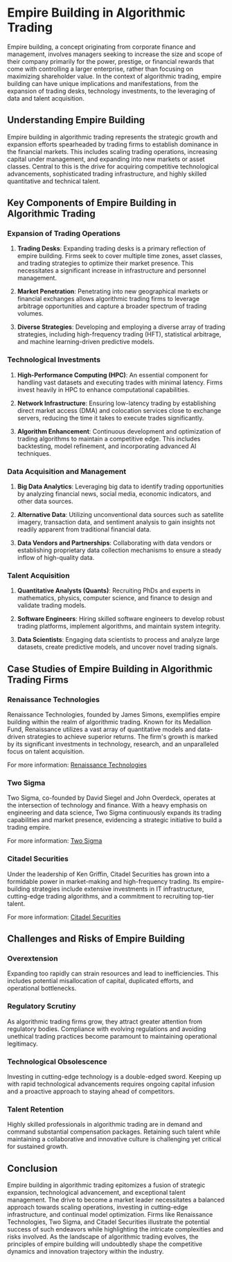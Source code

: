 # Empire Building in Algorithmic Trading

Empire building, a concept originating from corporate finance and management, involves managers seeking to increase the size and scope of their company primarily for the power, prestige, or financial rewards that come with controlling a larger enterprise, rather than focusing on maximizing shareholder value. In the context of algorithmic trading, empire building can have unique implications and manifestations, from the expansion of trading desks, technology investments, to the leveraging of data and talent acquisition.

## Understanding Empire Building

Empire building in algorithmic trading represents the strategic growth and expansion efforts spearheaded by trading firms to establish dominance in the financial markets. This includes scaling trading operations, increasing capital under management, and expanding into new markets or asset classes. Central to this is the drive for acquiring competitive technological advancements, sophisticated trading infrastructure, and highly skilled quantitative and technical talent.

## Key Components of Empire Building in Algorithmic Trading

### Expansion of Trading Operations

1. **Trading Desks**: Expanding trading desks is a primary reflection of empire building. Firms seek to cover multiple time zones, asset classes, and trading strategies to optimize their market presence. This necessitates a significant increase in infrastructure and personnel management.

2. **Market Penetration**: Penetrating into new geographical markets or financial exchanges allows algorithmic trading firms to leverage arbitrage opportunities and capture a broader spectrum of trading volumes.

3. **Diverse Strategies**: Developing and employing a diverse array of trading strategies, including high-frequency trading (HFT), statistical arbitrage, and machine learning-driven predictive models.

### Technological Investments

1. **High-Performance Computing (HPC)**: An essential component for handling vast datasets and executing trades with minimal latency. Firms invest heavily in HPC to enhance computational capabilities.

2. **Network Infrastructure**: Ensuring low-latency trading by establishing direct market access (DMA) and colocation services close to exchange servers, reducing the time it takes to execute trades significantly.

3. **Algorithm Enhancement**: Continuous development and optimization of trading algorithms to maintain a competitive edge. This includes backtesting, model refinement, and incorporating advanced AI techniques.

### Data Acquisition and Management

1. **Big Data Analytics**: Leveraging big data to identify trading opportunities by analyzing financial news, social media, economic indicators, and other data sources.

2. **Alternative Data**: Utilizing unconventional data sources such as satellite imagery, transaction data, and sentiment analysis to gain insights not readily apparent from traditional financial data.

3. **Data Vendors and Partnerships**: Collaborating with data vendors or establishing proprietary data collection mechanisms to ensure a steady inflow of high-quality data.

### Talent Acquisition

1. **Quantitative Analysts (Quants)**: Recruiting PhDs and experts in mathematics, physics, computer science, and finance to design and validate trading models.

2. **Software Engineers**: Hiring skilled software engineers to develop robust trading platforms, implement algorithms, and maintain system integrity.

3. **Data Scientists**: Engaging data scientists to process and analyze large datasets, create predictive models, and uncover novel trading signals.

## Case Studies of Empire Building in Algorithmic Trading Firms

### Renaissance Technologies

Renaissance Technologies, founded by James Simons, exemplifies empire building within the realm of algorithmic trading. Known for its Medallion Fund, Renaissance utilizes a vast array of quantitative models and data-driven strategies to achieve superior returns. The firm's growth is marked by its significant investments in technology, research, and an unparalleled focus on talent acquisition.

For more information: [Renaissance Technologies](https://www.rentec.com)

### Two Sigma

Two Sigma, co-founded by David Siegel and John Overdeck, operates at the intersection of technology and finance. With a heavy emphasis on engineering and data science, Two Sigma continuously expands its trading capabilities and market presence, evidencing a strategic initiative to build a trading empire.

For more information: [Two Sigma](https://www.twosigma.com)

### Citadel Securities

Under the leadership of Ken Griffin, Citadel Securities has grown into a formidable power in market-making and high-frequency trading. Its empire-building strategies include extensive investments in IT infrastructure, cutting-edge trading algorithms, and a commitment to recruiting top-tier talent.

For more information: [Citadel Securities](https://www.citadelsecurities.com)

## Challenges and Risks of Empire Building

### Overextension

Expanding too rapidly can strain resources and lead to inefficiencies. This includes potential misallocation of capital, duplicated efforts, and operational bottlenecks.

### Regulatory Scrutiny

As algorithmic trading firms grow, they attract greater attention from regulatory bodies. Compliance with evolving regulations and avoiding unethical trading practices become paramount to maintaining operational legitimacy.

### Technological Obsolescence

Investing in cutting-edge technology is a double-edged sword. Keeping up with rapid technological advancements requires ongoing capital infusion and a proactive approach to staying ahead of competitors.

### Talent Retention

Highly skilled professionals in algorithmic trading are in demand and command substantial compensation packages. Retaining such talent while maintaining a collaborative and innovative culture is challenging yet critical for sustained growth.

## Conclusion

Empire building in algorithmic trading epitomizes a fusion of strategic expansion, technological advancement, and exceptional talent management. The drive to become a market leader necessitates a balanced approach towards scaling operations, investing in cutting-edge infrastructure, and continual model optimization. Firms like Renaissance Technologies, Two Sigma, and Citadel Securities illustrate the potential success of such endeavors while highlighting the intricate complexities and risks involved. As the landscape of algorithmic trading evolves, the principles of empire building will undoubtedly shape the competitive dynamics and innovation trajectory within the industry.